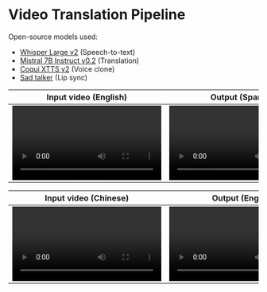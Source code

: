 # Video Translation Pipeline

Open-source models used:

- [Whisper Large v2](https://huggingface.co/openai/whisper-large-v2) (Speech-to-text)
- [Mistral 7B Instruct v0.2](https://huggingface.co/mistralai/Mistral-7B-Instruct-v0.2) (Translation)
- [Coqui XTTS v2](https://huggingface.co/coqui/XTTS-v2) (Voice clone)
- [Sad talker](https://github.com/OpenTalker/SadTalker) (Lip sync)

| Input video (English) | Output (Spanish)       |
|:--------------------: | :--------------------: |
| <video src="https://github.com/samhita-alla/video-translation/assets/27777173/57ebdd8b-7bf6-48d1-a52d-0a5c1d411aa9" type="video/mp4"> </video> | <video  src="https://github.com/samhita-alla/video-translation/assets/27777173/63ed557b-9263-4423-b0b7-a86abe5ad831" type="video/mp4"> </video> |

| Input video (Chinese) | Output (English)       |
|:--------------------: | :--------------------: |
| <video src="https://github.com/samhita-alla/video-translation/assets/27777173/f83a02d8-5894-4cf5-af31-c3588ce442a0" type="video/mp4"> </video> | <video  src="" type="video/mp4"> </video> |



